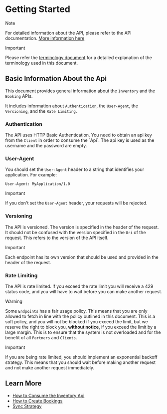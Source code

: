 # Getting Started

> [!NOTE]
> For detailed information about the API, please refer to the API documentation.
> [More information here](../../README.md)

> [!IMPORTANT]
> Please refer the [terminology document](terminology.md) for a detailed explanation of the terminology used in this document.

## Basic Information About the Api

This document provides general information about the `Inventory` and the `Booking` APIs. 

It includes information about `Authentication`, the `User-Agent`, the `Versioning`, and the `Rate Limiting`.

### Authentication

The API uses HTTP Basic Authentication. You need to obtain an api key from the `Client` in order to consume the ´Api`.
The api key is used as the username and the password are empty.

### User-Agent

You should set the `User-Agent` header to a string that identifies your application. For example:

```
User-Agent: MyApplication/1.0
```

> [!IMPORTANT]
> If you don't set the `User-Agent` header, your requests will be rejected.

### Versioning

The API is versioned. The version is specified in the header of the request. It should not be confused with the version
specified in the `Uri` of the request. This refers to the version of the API itself.

> [!IMPORTANT]
> Each endpoint has its own version that should be used and provided in the header of the request.

### Rate Limiting

The API is rate limited. If you exceed the rate limit you will receive a 429 status code, and you will have to wait
before you can make another request.

> [!WARNING]
> Some `Endpoints` has a fair usage policy. This means that you are only allowed to fetch in line with the policy
> outlined in this document. This is a soft policy, and you will not be blocked if you exceed the limit, but we reserve
> the
> right to block you, **without notice**, if you exceed the limit by a large margin. This is to ensure that the system
> is
> not overloaded and for the benefit of all `Partners` and `Clients`.

> [!IMPORTANT]
> If you are being rate limited, you should implement an exponential backoff strategy. This means that you should wait
> before making another request and not make another request immediately.

## Learn More

* [How to Consume the Inventory Api](how-to-consume-the-inventory-api.md)
* [How to Create Bookings](how-to-create-bookings.md)
* [Sync Strategy](sync-strategy.md)

